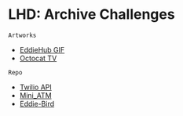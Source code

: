 # LHD: Archive Challenges

`Artworks`
- <a href="https://user-images.githubusercontent.com/73097560/113379038-09eab700-93ab-11eb-8a57-c7670d09da0f.gif">EddieHub GIF</a>
- <a href="https://user-images.githubusercontent.com/73097560/113378791-72856400-93aa-11eb-953b-e64764a3c51d.png">Octocat TV</a>

`Repo`
- <a href="https://github.com/vinzvinci/twilio-call-clone">Twilio API</a>
- <a href="https://github.com/vinzvinci/Mini_ATM">Mini_ATM</a>
- <a href="https://github.com/vinzvinci/Eddie-Bird">Eddie-Bird</a>
